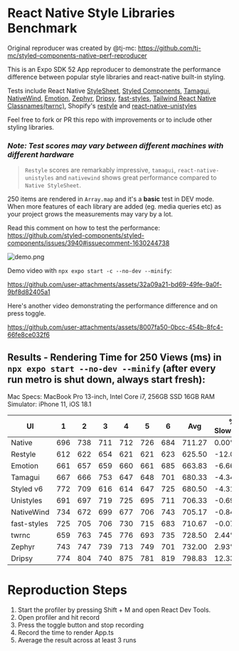 # React Native Style Libraries Benchmark

Original reproducer was created by @tj-mc: https://github.com/tj-mc/styled-components-native-perf-reproducer

This is an Expo SDK 52 App reproducer to demonstrate the performance difference between popular style libraries and react-native built-in styling.

Tests include React Native [StyleSheet](https://reactnative.dev/docs/stylesheet), [Styled Components](https://github.com/styled-components/styled-components), [Tamagui](https://github.com/tamagui/tamagui), [NativeWind](https://github.com/marklawlor/nativewind), [Emotion](https://github.com/emotion-js/emotion), [Zephyr](https://github.com/FormidableLabs/react-native-zephyr), [Dripsy](https://github.com/nandorojo/dripsy), [fast-styles](https://github.com/fedemartinm/fast-styles), [Tailwind React Native Classnames(twrnc)](https://github.com/jaredh159/tailwind-react-native-classnames), Shopify's [restyle](https://github.com/Shopify/restyle) and [react-native-unistyles](https://github.com/jpudysz/react-native-unistyles) 

Feel free to fork or PR this repo with improvements or to include other styling libraries.

### ***Note: Test scores may vary between different machines with different hardware***

> `Restyle` scores are remarkably impressive, `tamagui`, `react-native-unistyles` and `nativewind` shows great performance compared to `Native StyleSheet`.

250 items are rendered in `Array.map` and it's a **basic** test in DEV mode. When more features of each library are added (eg. media queries etc) as your project grows the measurements may vary by a lot.

Read this comment on how to test the performance: https://github.com/styled-components/styled-components/issues/3940#issuecomment-1630244738

![demo.png](assets/demo.png)

Demo video with `npx expo start -c --no-dev --minify`:

https://github.com/user-attachments/assets/32a09a21-bd69-49fe-9a0f-9bf8d82405a1

Here's another video demonstrating the performance difference and on press toggle.

https://github.com/user-attachments/assets/8007fa50-0bcc-454b-8fc4-66fe8ce032f6


## Results - Rendering Time for 250 Views (ms) in `npx expo start --no-dev --minify` (after every run metro is shut down, always start fresh):

Mac Specs:
MacBook Pro 13-inch, Intel Core i7, 256GB SSD 16GB RAM\
Simulator: iPhone 11, iOS 18.1

|UI           | 1   | 2   | 3   | 4   | 5   | 6   | Avg    | % Slowdown |
|-------------|-----|-----|-----|-----|-----|-----|--------|------------|
| Native      | 696 | 738 | 711 | 712 | 726 | 684 | 711.27 | 0.00%      |
| Restyle     | 612 | 622 | 654 | 621 | 621 | 623 | 625.50 | -12.05%    |
| Emotion     | 661 | 657 | 659 | 660 | 661 | 685 | 663.83 | -6.66%     |
| Tamagui     | 667 | 666 | 753 | 647 | 648 | 701 | 680.33 | -4.34%     |
| Styled v6   | 772 | 709 | 616 | 614 | 647 | 725 | 680.50 | -4.31%     |
| Unistyles   | 691 | 697 | 719 | 725 | 695 | 711 | 706.33 | -0.69%     |
| NativeWind  | 734 | 672 | 699 | 677 | 706 | 743 | 705.17 | -0.84%     |
| fast-styles | 725 | 705 | 706 | 730 | 715 | 683 | 710.67 | -0.07%     |
| twrnc       | 659 | 763 | 745 | 776 | 693 | 735 | 728.50 | 2.44%      |
| Zephyr      | 743 | 747 | 739 | 713 | 749 | 701 | 732.00 | 2.93%      |
| Dripsy      | 774 | 804 | 740 | 875 | 781 | 819 | 798.83 | 12.33%     |

# Reproduction Steps

1. Start the profiler by pressing Shift + M and open React Dev Tools.
2. Open profiler and hit record
3. Press the toggle button and stop recording
4. Record the time to render App.ts
5. Average the result across at least 3 runs

